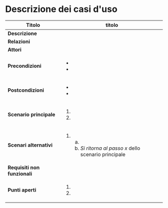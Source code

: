 Descrizione dei casi d'uso
===

Titolo | titolo
--- | ---
**Descrizione** |  
**Relazioni** | 
**Attori** | 
**Precondizioni** | <ul><li></li><li></li></ul>
**Postcondizioni** | <ul><li></li><li></li></ul>
**Scenario principale** | <ol><li></li> <li></li></ol>
**Scenari alternativi** | <ol start="1"><li><ol type="a"><li></li> <li>*Si ritorna al passo x* dello scenario principale</li></ol></li></ol>
**Requisiti non funzionali** | 
**Punti aperti** | <ol><li></li> <li></li></ol>

